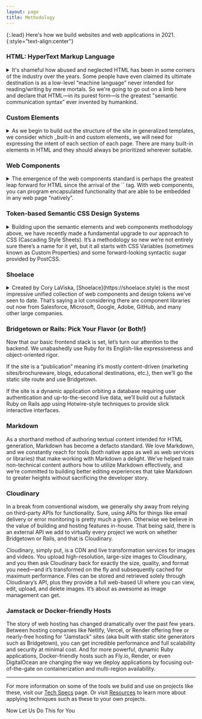 ```yaml
---
layout: page
title: Methodology
---
```


{:.lead}
Here's how we build websites and web applications in 2021.
{:style="text-align:center"}

### HTML: HyperText Markup Language

<details markdown="block">
  <summary markdown="span">
  It's shameful how abused and neglected HTML has been in some corners of the industry over the years. Some people have even claimed its ultimate destination is as a low-level “machine language” never intended for reading/writing by mere mortals. So we're going to go out on a limb here and declare that HTML—in its purest form—is the greatest "semantic communication syntax” ever invented by humankind.
  </summary>

  HTML has not only survived against the onslaught of many competing systems over its 30+ year history, it has so solidly established itself as a cultural treasure crossing all boundaries of creed, nationality, and purpose that we have no doubt HTML will still be with us 100 years from now.

  We prize and value HTML. Everything starts with HTML. Before we consider what frameworks to use, what tooling to introduce, where to store and retrieve data, how to deploy the final product, and so forth, we start with the breadth of meaning and functionality we wish to express through HTML. It’s the _baseplate_ of all web development.
</details>

### Custom Elements

<details markdown="block">
  <summary markdown="span">
  As we begin to build out the structure of the site in generalized templates, we consider which _built-in and custom elements_ we will need for expressing the intent of each section of each page. There are many built-in elements in HTML and they should always be prioritized wherever suitable.
  </summary>

  `<nav>` for a navbar. `<h1>` for a primary heading. `<article>` to represent a unit of content.  But for situations where a custom element is required, we will liberally define and use those throughout our projects—tag names such as `<layout-column>`, `<ui-label>`, `<footer-inner>`, or `<main-content>`. ([Here’s a definitive article on the topic by Jared White.](https://dev.to/jaredcwhite/custom-elements-everywhere-for-page-layout-parts-i-and-ii-438p))

  We’ve essentially stopped using `<div>` and `<span>` in all projects going forward because they convey no semantic meaning and serve no useful purpose in an era when custom elements are baked into the fabric of the HTML standard. In case there’s any confusing, we’re _not_ talking about web components (yet). In our lexicon, custom elements are HTML-only tags which can _optionally_ be used for styling via CSS or scripting via JavaScript. In the case of the latter, read on…
</details>

### Web Components

<details markdown="block">
  <summary markdown="span">
  The emergence of the web components standard is perhaps the greatest leap forward for HTML since the arrival of the `<img>` tag. With web components, you can program encapsulated functionality that are able to be embedded in any web page “natively”.
  </summary>

  For example, HTML provides a `<textarea>` tag. But anyone could write their own `<fancy-textarea>` tag that either uses `<textarea>` under the hood or presents a bespoke text editing interface built out of other HTML/CSS/JavaScript primitives. To you, the downstream HTML editor, it doesn’t matter. Use `<textarea>` or `<fancy-textarea>` or `<super-dee-dooper-textarea>` because of the capability each component affords, not its implementation details.

  Web components also pose an existential threat to legacy JavaScript component libraries such as React, which is probably why React is dragging their heels in supporting this web standard. We choose to utilize newer, lightweight libraries which take full advantage of web components—most notably LitElement, as well as Turbo and Stimulus from the Hotwire community.

  We also opt to write custom component or Stimulus code in a Ruby-derived syntax with 1:1 transpilation provided by Ruby2JS. Because there’s no runtime required, the output JavaScript looks much the same as if we hand-coded it ourselves. (See our Tech page for further details!)
</details>

### Token-based Semantic CSS Design Systems

<details markdown="block">
  <summary markdown="span">
  Building upon the semantic elements and web components methodology above, we have recently made a fundamental upgrade to our approach to CSS (Cascading Style Sheets). It’s a methodology so new we’re not entirely sure there’s a name for it yet, but it all starts with CSS Variables (sometimes known as Custom Properties) and some forward-looking syntactic sugar provided by PostCSS.
  </summary>

  We start by defining a series of “tokens” as variables defined on `:root` in a global stylesheet. These tokens can either be created by us or we might co-mingle them with tokens imported from a UI library such as Shoelace (more on that below). Examples tokens might be `--base-font-size: 24px`, `--primary-color: #ff6f59`, or `--max-content-width: 50rem`. We even create tokens for responsive breakpoints (not yet browser-native, but enabled by PostCSS). You can see these sorts of `:root`-based design tokens on this very website by opening your web developer inspector.

  After a basic design system is in place, we begin create styles using only element names as selectors. `section`, `p`, `a`, `main`, etc.—as well as custom elements like `navbar-inner` and so forth. We use classes sparingly (no `.foo.bar .baz` here!) while readily reaching for attribute selectors, especially for custom elements: `sl-input[size="medium"]` or `sl-bar-item[size~="6/10"]`. Occasionally we might override design tokens for particular element scopes, or for responsive breakpoints. In addition, when using web components which offer CSS Shadow Parts for advanced styling, we’ll use those as well when required (`sl-dialog::part(title)` for example).

  This combination of CSS Variables, element and attribute selectors, and the mechanisms provided by Shadow DOM + Parts, has resulted in a shocking reduction in the amount of CSS we write _as well as import_. In the past you couldn’t do much quickly without reaching for something like Bootstrap. These days perhaps that would be Tailwind. ([Use with extreme caution!](https://dev.to/jaredcwhite/why-tailwind-isn-t-for-me-5c90)). However, we increasingly find ourselves not needing any “CSS framework” at all…only some MVP.css-inspired boilerplate and typically a web component-based UI library such as Shoelace.
</details>

### Shoelace

<details markdown="block">
  <summary markdown="span">
  Created by Cory LaViska, [Shoelace](https://shoelace.style) is the most impressive unified collection of web components and design tokens we’ve seen to date. That’s saying a lot considering there are component libraries out now from Salesforce, Microsoft, Google, Adobe, GitHub, and many other large companies.
  </summary>

  Shoelace at first glance might seem like Yet-Another-Bunch-o’-Components with the usual suspects of buttons, icons, menus, and dropdown—however, such simple appearances can be deceiving. What makes Shoelace so impressive are five things:

  0. It looks great right out of the box.
  1. It takes full advantage of modern web component standards.
  2. It’s extremely customizable, but only if you really need to.
  3. The HTML you write using Shoelace is fantastically elegant.
  4. Shoelace ships with a variety of design tokens you can use directly.

  A button in Shoelace is `<sl-button>Hi!</sl-button>`. An icon is `<sl-icon name="person-circle"></sl-icon>`. A star rating is `<sl-rating precision=".5" value="2.5"></sl-rating> `. On that last example, you can see how element attributes allow for precise control over various component properties. All properties are also controllable of course through JavaScript requiring no additional library or framework of any kind.

  You can customize how Shoelace looks simply by overriding various design tokens via CSS variables, and you can also use Shoelace tokens directly in your own project—even inside of inline styles! For example: `<h1 style="margin-bottom:var(--sl-spacing-x-large)">…</h1>`

  Shoelace v2 is a total rewrite and currently in beta, so as usable and impressive as it is now, this is only the beginning. We’re excited about choosing Shoelace as the default UI library for all new projects.
</details>

### Bridgetown or Rails: Pick Your Flavor (or Both!)

Now that our basic frontend stack is set, let’s turn our attention to the backend. We unabashedly use Ruby for its English-like expressiveness and object-oriented rigor.

If the site is a “publication” meaning it’s mostly content-driven (marketing sites/brochureware, blogs, educational destinations, etc.), then we’ll go the static site route and use Bridgetown.

If the site is a dynamic application orbiting a database requiring user authentication and up-to-the-second live data, we’ll build out a fullstack Ruby on Rails app using Hotwire-style techniques to provide slick interactive interfaces.

### Markdown

As a shorthand method of authoring textual content intended for HTML generation, Markdown has become a defacto standard. We love Markdown, and we constantly reach for tools (both native apps as well as web services or libraries) that make working with Markdown a delight. We’ve helped train non-technical content authors how to utilize Markdown effectively, and we’re committed to building better editing experiences that take Markdown to greater heights without sacrificing the developer story.

### Cloudinary

In a break from conventional wisdom, we generally shy away from relying on third-party APIs for functionality. Sure, using APIs for things like email delivery or error monitoring is pretty much a given. Otherwise we believe in the value of building and hosting features in-house. That being said, there is an external API we add to virtually every project we work on whether Bridgetown or Rails, and that is Cloudinary.

Cloudinary, simply put, is a CDN and live transformation services for images and videos. You upload high-resolution, large-size images to Cloudinary, and you then ask Cloudinary back for exactly the size, quality, and format you need—and it’s transformed on the fly and subsequently cached for maximum performance. Files can be stored and retrieved solely through Cloudinary’s API, plus they provide a full web-based UI where you can view, edit, upload, and delete images. It’s about as awesome as image management can get.

### Jamstack or Docker-friendly Hosts

The story of web hosting has changed dramatically over the past few years. Between hosting companies like Netlify, Vercel, or Render offering free or nearly-free hosting for “Jamstack” sites (aka built with static site generators such as Bridgetown), you can get incredible performance and full scalability and security at minimal cost. And for more powerful, dynamic Ruby applications, Docker-friendly hosts such as Fly.io, Render, or even DigitalOcean are changing the way we deploy applications by focusing out-of-the-gate on containerization and multi-region availability.

----

For more information on some of the tools we build and use on projects like these, visit our [Tech Specs](/tech/) page. Or visit [Resources](/resources/) to learn more about applying techniques such as these to your own projects.

<sl-button type="primary" size="large" pill onclick="document.querySelector('sl-dialog').show()">Now Let Us Do This for You</sl-button>
